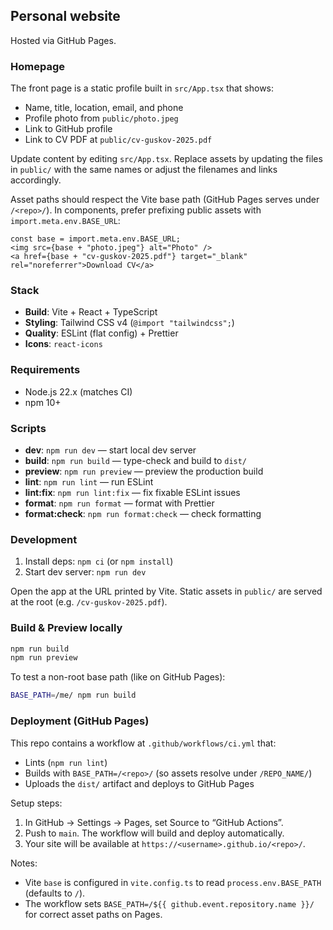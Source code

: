 ## Personal website

Hosted via GitHub Pages.

### Homepage

The front page is a static profile built in `src/App.tsx` that shows:

- Name, title, location, email, and phone
- Profile photo from `public/photo.jpeg`
- Link to GitHub profile
- Link to CV PDF at `public/cv-guskov-2025.pdf`

Update content by editing `src/App.tsx`. Replace assets by updating the files in `public/` with the same names or adjust the filenames and links accordingly.

Asset paths should respect the Vite base path (GitHub Pages serves under `/<repo>/`). In components, prefer prefixing public assets with `import.meta.env.BASE_URL`:

```tsx
const base = import.meta.env.BASE_URL;
<img src={base + "photo.jpeg"} alt="Photo" />
<a href={base + "cv-guskov-2025.pdf"} target="_blank" rel="noreferrer">Download CV</a>
```

### Stack

- **Build**: Vite + React + TypeScript
- **Styling**: Tailwind CSS v4 (`@import "tailwindcss";`)
- **Quality**: ESLint (flat config) + Prettier
- **Icons**: `react-icons`

### Requirements

- Node.js 22.x (matches CI)
- npm 10+

### Scripts

- **dev**: `npm run dev` — start local dev server
- **build**: `npm run build` — type-check and build to `dist/`
- **preview**: `npm run preview` — preview the production build
- **lint**: `npm run lint` — run ESLint
- **lint:fix**: `npm run lint:fix` — fix fixable ESLint issues
- **format**: `npm run format` — format with Prettier
- **format:check**: `npm run format:check` — check formatting

### Development

1. Install deps: `npm ci` (or `npm install`)
2. Start dev server: `npm run dev`

Open the app at the URL printed by Vite. Static assets in `public/` are served at the root (e.g. `/cv-guskov-2025.pdf`).

### Build & Preview locally

```bash
npm run build
npm run preview
```

To test a non-root base path (like on GitHub Pages):

```bash
BASE_PATH=/me/ npm run build
```

### Deployment (GitHub Pages)

This repo contains a workflow at `.github/workflows/ci.yml` that:

- Lints (`npm run lint`)
- Builds with `BASE_PATH=/<repo>/` (so assets resolve under `/REPO_NAME/`)
- Uploads the `dist/` artifact and deploys to GitHub Pages

Setup steps:

1. In GitHub → Settings → Pages, set Source to “GitHub Actions”.
2. Push to `main`. The workflow will build and deploy automatically.
3. Your site will be available at `https://<username>.github.io/<repo>/`.

Notes:

- Vite `base` is configured in `vite.config.ts` to read `process.env.BASE_PATH` (defaults to `/`).
- The workflow sets `BASE_PATH=/${{ github.event.repository.name }}/` for correct asset paths on Pages.
